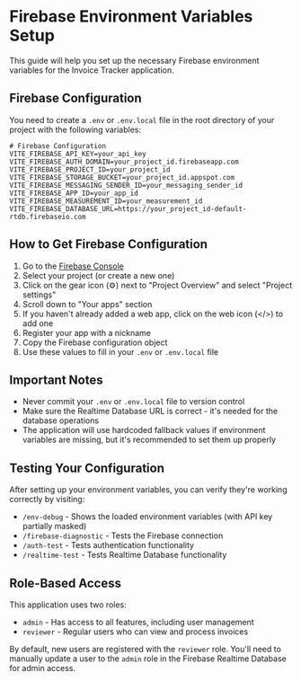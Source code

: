 # Firebase Environment Variables Setup

This guide will help you set up the necessary Firebase environment variables for the Invoice Tracker application.

## Firebase Configuration

You need to create a `.env` or `.env.local` file in the root directory of your project with the following variables:

```
# Firebase Configuration
VITE_FIREBASE_API_KEY=your_api_key
VITE_FIREBASE_AUTH_DOMAIN=your_project_id.firebaseapp.com
VITE_FIREBASE_PROJECT_ID=your_project_id
VITE_FIREBASE_STORAGE_BUCKET=your_project_id.appspot.com
VITE_FIREBASE_MESSAGING_SENDER_ID=your_messaging_sender_id
VITE_FIREBASE_APP_ID=your_app_id
VITE_FIREBASE_MEASUREMENT_ID=your_measurement_id
VITE_FIREBASE_DATABASE_URL=https://your_project_id-default-rtdb.firebaseio.com
```

## How to Get Firebase Configuration

1. Go to the [Firebase Console](https://console.firebase.google.com/)
2. Select your project (or create a new one)
3. Click on the gear icon (⚙️) next to "Project Overview" and select "Project settings"
4. Scroll down to "Your apps" section
5. If you haven't already added a web app, click on the web icon (</>) to add one
6. Register your app with a nickname
7. Copy the Firebase configuration object
8. Use these values to fill in your `.env` or `.env.local` file

## Important Notes

- Never commit your `.env` or `.env.local` file to version control
- Make sure the Realtime Database URL is correct - it's needed for the database operations
- The application will use hardcoded fallback values if environment variables are missing, but it's recommended to set them up properly

## Testing Your Configuration

After setting up your environment variables, you can verify they're working correctly by visiting:

- `/env-debug` - Shows the loaded environment variables (with API key partially masked)
- `/firebase-diagnostic` - Tests the Firebase connection
- `/auth-test` - Tests authentication functionality
- `/realtime-test` - Tests Realtime Database functionality

## Role-Based Access

This application uses two roles:
- `admin` - Has access to all features, including user management
- `reviewer` - Regular users who can view and process invoices

By default, new users are registered with the `reviewer` role. You'll need to manually update a user to the `admin` role in the Firebase Realtime Database for admin access. 